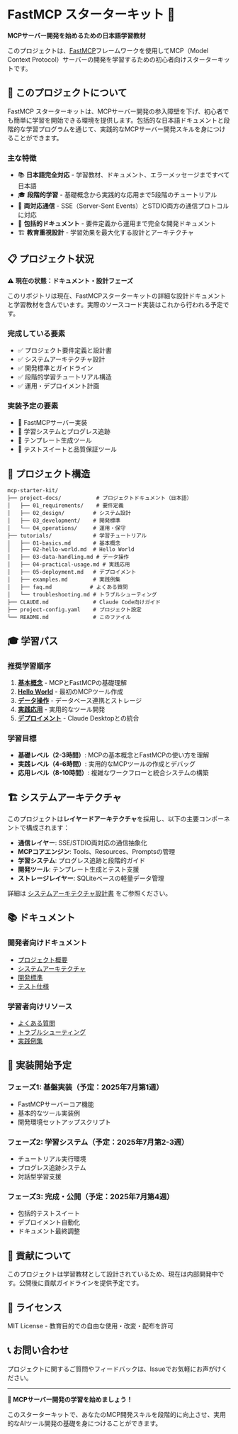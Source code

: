 # FastMCP スターターキット 🚀

**MCPサーバー開発を始めるための日本語学習教材**

このプロジェクトは、[FastMCP](https://github.com/jlowin/fastmcp)フレームワークを使用してMCP（Model Context Protocol）サーバーの開発を学習するための初心者向けスターターキットです。

## 🎯 このプロジェクトについて

FastMCP スターターキットは、MCPサーバー開発の参入障壁を下げ、初心者でも簡単に学習を開始できる環境を提供します。包括的な日本語ドキュメントと段階的な学習プログラムを通じて、実践的なMCPサーバー開発スキルを身につけることができます。

### 主な特徴

- 📚 **日本語完全対応** - 学習教材、ドキュメント、エラーメッセージまですべて日本語
- 🎓 **段階的学習** - 基礎概念から実践的な応用まで5段階のチュートリアル
- 🔧 **両対応通信** - SSE（Server-Sent Events）とSTDIO両方の通信プロトコルに対応
- 📖 **包括的ドキュメント** - 要件定義から運用まで完全な開発ドキュメント
- 🏗️ **教育重視設計** - 学習効果を最大化する設計とアーキテクチャ

## 📋 プロジェクト状況

⚠️ **現在の状態：ドキュメント・設計フェーズ**

このリポジトリは現在、FastMCPスターターキットの詳細な設計ドキュメントと学習教材を含んでいます。実際のソースコード実装はこれから行われる予定です。

### 完成している要素
- ✅ プロジェクト要件定義と設計書
- ✅ システムアーキテクチャ設計
- ✅ 開発標準とガイドライン
- ✅ 段階的学習チュートリアル構造
- ✅ 運用・デプロイメント計画

### 実装予定の要素
- 🔄 FastMCPサーバー実装
- 🔄 学習システムとプログレス追跡
- 🔄 テンプレート生成ツール
- 🔄 テストスイートと品質保証ツール

## 📁 プロジェクト構造

```
mcp-starter-kit/
├── project-docs/           # プロジェクトドキュメント（日本語）
│   ├── 01_requirements/    # 要件定義
│   ├── 02_design/         # システム設計
│   ├── 03_development/    # 開発標準
│   └── 04_operations/     # 運用・保守
├── tutorials/             # 学習チュートリアル
│   ├── 01-basics.md       # 基本概念
│   ├── 02-hello-world.md  # Hello World
│   ├── 03-data-handling.md # データ操作
│   ├── 04-practical-usage.md # 実践応用
│   ├── 05-deployment.md   # デプロイメント
│   ├── examples.md        # 実践例集
│   ├── faq.md            # よくある質問
│   └── troubleshooting.md # トラブルシューティング
├── CLAUDE.md              # Claude Code向けガイド
├── project-config.yaml    # プロジェクト設定
└── README.md              # このファイル
```

## 🎓 学習パス

### 推奨学習順序

1. **[基本概念](tutorials/01-basics.md)** - MCPとFastMCPの基礎理解
2. **[Hello World](tutorials/02-hello-world.md)** - 最初のMCPツール作成
3. **[データ操作](tutorials/03-data-handling.md)** - データベース連携とストレージ
4. **[実践応用](tutorials/04-practical-usage.md)** - 実用的なツール開発
5. **[デプロイメント](tutorials/05-deployment.md)** - Claude Desktopとの統合

### 学習目標

- **基礎レベル（2-3時間）**: MCPの基本概念とFastMCPの使い方を理解
- **実践レベル（4-6時間）**: 実用的なMCPツールの作成とデバッグ
- **応用レベル（8-10時間）**: 複雑なワークフローと統合システムの構築

## 🏗️ システムアーキテクチャ

このプロジェクトは**レイヤードアーキテクチャ**を採用し、以下の主要コンポーネントで構成されます：

- **通信レイヤー**: SSE/STDIO両対応の通信抽象化
- **MCPコアエンジン**: Tools、Resources、Promptsの管理
- **学習システム**: プログレス追跡と段階的ガイド
- **開発ツール**: テンプレート生成とテスト支援
- **ストレージレイヤー**: SQLiteベースの軽量データ管理

詳細は [システムアーキテクチャ設計書](project-docs/02_design/01_system_architecture.md) をご参照ください。

## 📚 ドキュメント

### 開発者向けドキュメント
- [プロジェクト概要](project-docs/01_requirements/01_project_overview.md)
- [システムアーキテクチャ](project-docs/02_design/01_system_architecture.md)
- [開発標準](project-docs/03_development/01_development_standards.md)
- [テスト仕様](project-docs/03_development/02_test_specifications.md)

### 学習者向けリソース
- [よくある質問](tutorials/faq.md)
- [トラブルシューティング](tutorials/troubleshooting.md)
- [実践例集](tutorials/examples.md)

## 🚀 実装開始予定

### フェーズ1: 基盤実装（予定：2025年7月第1週）
- FastMCPサーバーコア機能
- 基本的なツール実装例
- 開発環境セットアップスクリプト

### フェーズ2: 学習システム（予定：2025年7月第2-3週）
- チュートリアル実行環境
- プログレス追跡システム
- 対話型学習支援

### フェーズ3: 完成・公開（予定：2025年7月第4週）
- 包括的テストスイート
- デプロイメント自動化
- ドキュメント最終調整

## 🤝 貢献について

このプロジェクトは学習教材として設計されているため、現在は内部開発中です。公開後に貢献ガイドラインを提供予定です。

## 📄 ライセンス

MIT License - 教育目的での自由な使用・改変・配布を許可

## 📞 お問い合わせ

プロジェクトに関するご質問やフィードバックは、Issueでお気軽にお声がけください。

---

**🎉 MCPサーバー開発の学習を始めましょう！**

このスターターキットで、あなたのMCP開発スキルを段階的に向上させ、実用的なAIツール開発の基礎を身につけることができます。